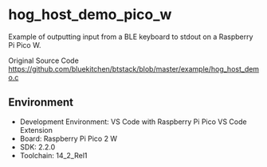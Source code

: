 # hog_host_demo_pico_w
Example of outputting input from a BLE keyboard to stdout on a Raspberry Pi Pico W.

Original Source Code  
https://github.com/bluekitchen/btstack/blob/master/example/hog_host_demo.c

## Environment
- Development Environment: VS Code with Raspberry Pi Pico VS Code Extension
- Board: Raspberry Pi Pico 2 W
- SDK: 2.2.0
- Toolchain: 14_2_Rel1
